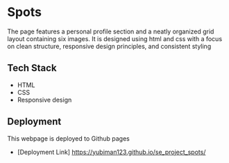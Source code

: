 # Spots

The page features a personal profile section and a neatly organized grid layout containing six images. It is designed using html and css with a focus on clean structure, responsive design principles, and consistent styling

## Tech Stack

- HTML
- CSS
- Responsive design

## Deployment

This webpage is deployed to Github pages

- [Deployment Link] https://yubiman123.github.io/se_project_spots/
